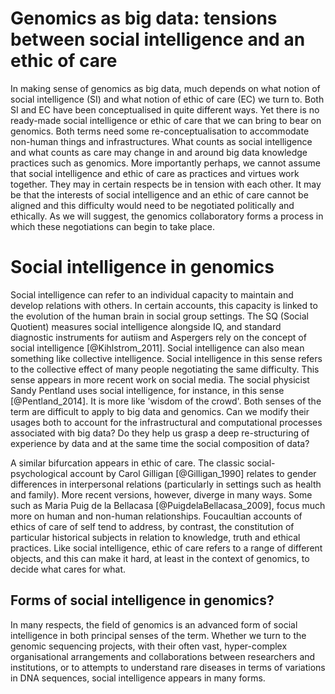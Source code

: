# Genomics as big data: tensions between social intelligence and an ethic of care

In making sense of genomics as big data, much depends on what notion of social intelligence (SI) and what notion of ethic of care (EC) we turn to. Both SI and EC have been conceptualised in quite different ways. Yet there is no ready-made  social intelligence or  ethic of care that we can bring to bear on genomics. Both terms need some re-conceptualisation to accommodate non-human things and infrastructures. What counts as social intelligence and what counts as care may change in and around big data knowledge practices such as genomics.  More importantly perhaps, we cannot assume that social intelligence  and ethic of care as practices and virtues work together. They may in certain respects  be in tension with each other. It may be that the interests of social intelligence  and an ethic of care cannot be aligned and this difficulty would need to be negotiated politically and ethically. As we will suggest, the genomics collaboratory forms a process in which these negotiations can begin to take place.  

# Social intelligence in genomics

Social intelligence can refer to an individual capacity to maintain and develop relations with others. In certain accounts, this capacity is linked to the evolution of the human brain in social group settings. The SQ (Social Quotient) measures social intelligence  alongside IQ, and standard diagnostic instruments for autiism and Aspergers rely on the concept of social intelligence [@Kihlstrom_2011]. Social intelligence can also mean something like collective intelligence. Social intelligence in this sense refers to the collective effect of many people negotiating the same difficulty. This sense appears in more recent work on social media. The social physicist Sandy Pentland uses social intelligence,  for instance, in this sense [@Pentland_2014]. It is more like 'wisdom of the crowd'. Both senses of the term are difficult to apply to big data and genomics. Can we modify their usages both to account for the infrastructural and computational processes associated with big data? Do they help us grasp a deep re-structuring of experience by data and at the same time the social composition of data?  


A similar bifurcation appears in ethic of care. The classic social-psychological account by Carol Gilligan [@Gilligan_1990]  relates to gender differences in interpersonal relations (particularly in settings such as health and family). More recent versions, however, diverge in many ways. Some such as Maria Puig de la Bellacasa [@PuigdelaBellacasa_2009], focus much more on human and non-human relationships. Foucaultian accounts of ethics of care of self tend to address, by contrast, the constitution of particular historical subjects in relation to knowledge, truth and ethical practices. Like social intelligence, ethic of care refers to a range of different objects, and this can make it hard, at least in the context of genomics, to decide what cares for what. 

## Forms of social intelligence in genomics?    

In many respects, the field of genomics is an advanced form of social intelligence in both principal senses of the term. Whether we turn to the genomic sequencing projects, with their often vast, hyper-complex organisational arrangements and collaborations between researchers and institutions, or to attempts to understand rare diseases in terms of variations in DNA sequences, social intelligence appears in many forms. 

